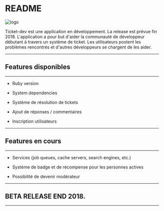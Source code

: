 # README

![logo](https://user-images.githubusercontent.com/31302915/46079107-6d6e4b00-c196-11e8-8f45-81d0e391df58.png)


Ticket-dev est une application en développement. La release est prévue fin 2018.
L'application a pour but d'aider la communauté de développeur débutant à travers un système de ticket. 
Les utilisateurs postent les problèmes rencontrés et d'autres développeurs se chargent de les aider.

--------------------------------
## Features disponibles
--------------------------------

* Ruby version

* System dependencies

* Système de résolution de tickets

* Ajout de réponses / commentaires

* Inscription utilisateurs

--------------------------------
## Features en cours
--------------------------------

* Services (job queues, cache servers, search engines, etc.)

* Système de badge et de récompense pour les personnes actives

* Possibilité de devenir modérateur

--------------------------------
## BETA RELEASE END 2018.
--------------------------------
